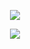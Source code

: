 <p align="center">
<img src="https://streak-stats.demolab.com/?user=vanling&theme=flat&x=1"/>
</p>
<p align="center">
<img src="https://github-profile-trophy.vercel.app/?username=vanling&theme=flat&column=4&margin-w=18&margin-h=18"/>
</p>
